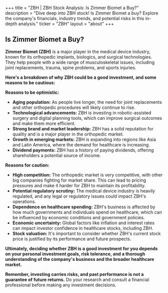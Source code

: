 +++
title = "ZBH |  ZBH Stock Analysis: Is Zimmer Biomet a Buy?"
description = "Dive deep into ZBH stock!  Is Zimmer Biomet a buy? Explore the company's financials, industry trends, and potential risks in this in-depth analysis."
ticker = "ZBH"
layout = "about"
+++

        


## Is Zimmer Biomet a Buy?

**Zimmer Biomet (ZBH)** is a major player in the medical device industry, known for its orthopedic implants, biologics, and surgical technologies.  They help people with a wide range of musculoskeletal issues, including joint replacements, trauma, spine problems, and sports injuries. 

**Here's a breakdown of why ZBH could be a good investment, and some reasons to be cautious:**

**Reasons to be optimistic:**

* **Aging population:**  As people live longer, the need for joint replacements and other orthopedic procedures will likely continue to rise.
* **Technological advancements:** ZBH is investing in robotic-assisted surgery and digital planning tools, which can improve surgical outcomes and make them more efficient.
* **Strong brand and market leadership:** ZBH has a solid reputation for quality and is a major player in the orthopedic market.
* **Growth in emerging markets:**  ZBH is expanding into regions like Asia and Latin America, where the demand for healthcare is increasing.
* **Dividend payments:**  ZBH has a history of paying dividends, offering shareholders a potential source of income.

**Reasons for caution:**

* **High competition:** The orthopedic market is very competitive, with other big companies fighting for market share. This can lead to pricing pressures and make it harder for ZBH to maintain its profitability.
* **Potential regulatory scrutiny:** The medical device industry is heavily regulated, and any legal or regulatory issues could impact ZBH's operations.
* **Dependence on healthcare spending:**  ZBH's business is affected by how much governments and individuals spend on healthcare, which can be influenced by economic conditions and government policies. 
* **Economic uncertainty:**  Global factors like inflation and interest rates can impact investor confidence in healthcare stocks, including ZBH.
* **Stock valuation:**  It's important to consider whether ZBH's current stock price is justified by its performance and future prospects.

**Ultimately, deciding whether ZBH is a good investment for you depends on your personal investment goals, risk tolerance, and a thorough understanding of the company's business and the broader healthcare market.**

**Remember, investing carries risks, and past performance is not a guarantee of future returns.**  Do your research and consult a financial professional before making any investment decisions. 

        